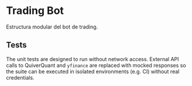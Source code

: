 # Trading Bot

Estructura modular del bot de trading.

## Tests

The unit tests are designed to run without network access.  External API calls
to QuiverQuant and `yfinance` are replaced with mocked responses so the suite
can be executed in isolated environments (e.g. CI) without real credentials.
